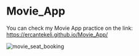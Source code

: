 # Movie_App
You can check my Movie App practice on the link: 
 https://ercantekeli.github.io/Movie_App/
 
 ![movie_seat_booking](https://user-images.githubusercontent.com/97911063/157756363-78b783d8-85a5-4033-b727-8236aa317c5b.gif)


